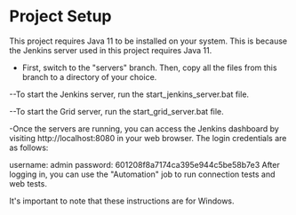 # **Project Setup**
This project requires Java 11 to be installed on your system. This is because the Jenkins server used in this project requires Java 11.

- First, switch to the "servers" branch. Then, copy all the files from this branch to a directory of your choice.

--To start the Jenkins server, run the start_jenkins_server.bat file.

--To start the Grid server, run the start_grid_server.bat file.

-Once the servers are running, you can access the Jenkins dashboard by visiting http://localhost:8080 in your web browser. The login credentials are as follows:

username: admin
password: 601208f8a7174ca395e944c5be58b7e3
After logging in, you can use the "Automation" job to run connection tests and web tests.

It's important to note that these instructions are for Windows.
